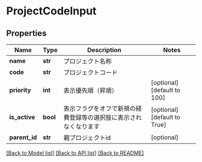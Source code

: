 # ProjectCodeInput

## Properties
Name | Type | Description | Notes
------------ | ------------- | ------------- | -------------
**name** | **str** | プロジェクト名称 | 
**code** | **str** | プロジェクトコード | 
**priority** | **int** | 表示優先順（昇順） | [optional] [default to 100]
**is_active** | **bool** | 表示フラグをオフで新規の経費登録等の選択肢に表示されなくなります | [optional] [default to True]
**parent_id** | **str** | 親プロジェクトid | [optional] 

[[Back to Model list]](../README.md#documentation-for-models) [[Back to API list]](../README.md#documentation-for-api-endpoints) [[Back to README]](../README.md)


